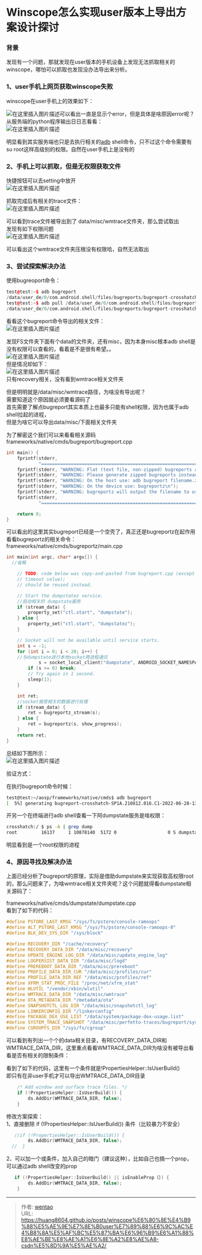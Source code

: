 # Winscope怎么实现user版本上导出方案设计探讨

### 背景

发现有一个问题，那就发现在user版本的手机设备上发现无法抓取相关的winscope，哪怕可以抓取也发现没办法导出来分析。

### 1、user手机上网页获取winscope失败

winscope在user手机上的效果如下：

![在这里插入图片描述](https://i-blog.csdnimg.cn/blog_migrate/b36f2d31f0981e6f06da67a0dd3a9f13.png#pic_center)可以看出一直是显示个error，但是具体是啥原因error呢？\
从服务端的python程序输出日日志看看：\
![在这里插入图片描述](https://i-blog.csdnimg.cn/blog_migrate/1e0d22c5f019507b9e27b872fc5c870a.png#pic_center)

明显看到其实服务端也只是去执行相关的[adb](https://so.csdn.net/so/search?q=adb\&spm=1001.2101.3001.7020) shell命令，只不过这个命令需要有su root这样高级别的权限。自然在user手机上是没有的

### 2、手机上可以抓取，但是无权限获取文件

快捷按钮可以去setting中放开\
![在这里插入图片描述](https://i-blog.csdnimg.cn/blog_migrate/059a7e25be5f19f24aa9dbb4f465fb07.png#pic_center)

抓取完成后有相关的trace文件：\
![在这里插入图片描述](https://i-blog.csdnimg.cn/blog_migrate/92295f9a3ef0ba3fa9038b4f2905efc4.png#pic_center)

可以看到trace文件被导出到了 data/misc/wmtrace文件夹，那么尝试取出\
发现有如下权限问题\
![在这里插入图片描述](https://i-blog.csdnimg.cn/blog_migrate/27cc3901cf095ba7fff71b59fbff7498.png#pic_center)

可以看出这个wmtrace文件夹压根没有权限哈，自然无法取出

### 3、尝试探索解决办法

使用bugreoport命令：

```cpp
test@test:~$ adb bugreport
/data/user_de/0/com.android.shell/files/bugreports/bugreport-crosshatch-SP1A.210812.016.C1-2022-06-28-12-21-13.zip: 1 file pulled. 27.7 MB/s (11790205 bytes in 0.406s)
test@test:~$ adb pull /data/user_de/0/com.android.shell/files/bugreports/bugreport-crosshatch-SP1A.210812.016.C1-2022-06-28-12-21-13.zip 
/data/user_de/0/com.android.shell/files/bugreports/bugreport-crosshatch-SP1A.210812.016.C1-2022-06-28-12-21-13.zip: 1 file pulled. 27.7 MB/s (11790205 bytes in 0.406s)
```

看看这个bugreport命令导出的相关文件：\
![在这里插入图片描述](https://i-blog.csdnimg.cn/blog_migrate/b1045aab12f7f7fd85d0ab543e470a14.png)

发现FS文件夹下面有个data的文件夹，还有misc，因为本身misc根本adb shell是没有权限可以查看的，看着是不是很有希望。。\
![在这里插入图片描述](https://i-blog.csdnimg.cn/blog_migrate/3f045d767d754e3498798bfefba8bb4a.png#pic_center)\
但是情况却如下：\
![在这里插入图片描述](https://i-blog.csdnimg.cn/blog_migrate/a32b9dceba25752d92383ad7972bfca9.png#pic_center)\
只有recovery相关，没有看到wmtrace相关文件夹

但是明明就是/data/misc/wmtrace路径，为啥没有导出呢？\
需要知道这个原因就必须要看源码了\
首先需要了解点bugreport其实本质上也最多只能有shell权限，因为也属于adb shell拉起的进程，\
但是为啥它可以导出data/misc/下面相关文件夹

为了解密这个我们可以来看看相关源码\
frameworks/native/cmds/bugreport/bugreport.cpp

```cpp
int main() {
    fprintf(stderr,
            "=============================================================================\n");
    fprintf(stderr, "WARNING: Flat (text file, non-zipped) bugreports are deprecated.\n");
    fprintf(stderr, "WARNING: Please generate zipped bugreports instead.\n");
    fprintf(stderr, "WARNING: On the host use: adb bugreport filename.zip\n");
    fprintf(stderr, "WARNING: On the device use: bugreportz\n");
    fprintf(stderr, "WARNING: bugreportz will output the filename to use with adb pull.\n");
    fprintf(stderr,
            "=============================================================================\n\n\n");

    return 0;
}
```

可以看出的这里其实bugreport已经是一个空壳了，真正还是bugreportz在起作用\
看看bugreportz的相关命令：\
frameworks/native/cmds/bugreportz/main.cpp

```cpp
int main(int argc, char* argv[]) {
  //省略

    // TODO: code below was copy-and-pasted from bugreport.cpp (except by the
    // timeout value);
    // should be reused instead.

    // Start the dumpstatez service.
    //启动相关的 dumpstate服务
    if (stream_data) {
        property_set("ctl.start", "dumpstate");
    } else {
        property_set("ctl.start", "dumpstatez");
    }

    // Socket will not be available until service starts.
    int s = -1;
    for (int i = 0; i < 20; i++) {
    //与dumpstate进行本地socket跨进程通讯
            s = socket_local_client("dumpstate", ANDROID_SOCKET_NAMESPACE_RESERVED, SOCK_STREAM);
        if (s >= 0) break;
        // Try again in 1 second.
        sleep(1);
    }

    int ret;
    //socket接受相关的数据进行处理
    if (stream_data) {
        ret = bugreportz_stream(s);
    } else {
        ret = bugreportz(s, show_progress);
    }
    return ret;
}
```

总结如下图所示：\
![在这里插入图片描述](https://i-blog.csdnimg.cn/blog_migrate/79278aeaa1c928cb86b62f572f196c94.png#pic_center)

验证方式：

在执行bugreport命令时候：

```bash
test@test:~/aosp/frameworks/native/cmds$ adb bugreport
[  5%] generating bugreport-crosshatch-SP1A.210812.016.C1-2022-06-28-13-02-19.zip
```

开另一个在终端进行adb shell查看一下阿dumpstate服务是啥权限：

```bash
crosshatch:/ $ ps -A | grep dump                                                                        
root         16137     1 10878140  5172 0                   0 S dumpstate
```

明显看到是一个root权限的进程

### 4、原因寻找及解决办法

上面已经分析了bugreport的原理，实际是借助dumpstate来实现获取高权限root的，那么问题来了，为啥wmtrace相关文件夹呢？这个问题就得看dumpstate相关源码了：

frameworks/native/cmds/dumpstate/dumpstate.cpp\
看到了如下的代码：

```cpp
#define PSTORE_LAST_KMSG "/sys/fs/pstore/console-ramoops"
#define ALT_PSTORE_LAST_KMSG "/sys/fs/pstore/console-ramoops-0"
#define BLK_DEV_SYS_DIR "/sys/block"

#define RECOVERY_DIR "/cache/recovery"
#define RECOVERY_DATA_DIR "/data/misc/recovery"
#define UPDATE_ENGINE_LOG_DIR "/data/misc/update_engine_log"
#define LOGPERSIST_DATA_DIR "/data/misc/logd"
#define PREREBOOT_DATA_DIR "/data/misc/prereboot"
#define PROFILE_DATA_DIR_CUR "/data/misc/profiles/cur"
#define PROFILE_DATA_DIR_REF "/data/misc/profiles/ref"
#define XFRM_STAT_PROC_FILE "/proc/net/xfrm_stat"
#define WLUTIL "/vendor/xbin/wlutil"
#define WMTRACE_DATA_DIR "/data/misc/wmtrace"
#define OTA_METADATA_DIR "/metadata/ota"
#define SNAPSHOTCTL_LOG_DIR "/data/misc/snapshotctl_log"
#define LINKERCONFIG_DIR "/linkerconfig"
#define PACKAGE_DEX_USE_LIST "/data/system/package-dex-usage.list"
#define SYSTEM_TRACE_SNAPSHOT "/data/misc/perfetto-traces/bugreport/systrace.pftrace"
#define CGROUPFS_DIR "/sys/fs/cgroup"
```

可以看到有列出一个个的data相关目录，有RECOVERY\_DATA\_DIR和WMTRACE\_DATA\_DIR，这里重点看看WMTRACE\_DATA\_DIR为啥没有被导出看看是否有相关的限制条件：

看到了如下的代码，这里有一个条件就是!PropertiesHelper::IsUserBuild()\
即只有在非user手机才可以导出WMTRACE\_DATA\_DIR目录

```cpp
    /* Add window and surface trace files. */
    if (!PropertiesHelper::IsUserBuild()) {
        ds.AddDir(WMTRACE_DATA_DIR, false);
    }
```

修改方案探索：\
1、直接删除 if (!PropertiesHelper::IsUserBuild()) 条件（比较暴力不安全）

```cpp
   //if (!PropertiesHelper::IsUserBuild()) {
        ds.AddDir(WMTRACE_DATA_DIR, false);
  //  }
```

2、可以加一个或条件，加入自己的暗门（建议这种），比如自己也搞一个prop，可以通过adb shell改变的prop

```cpp
   if (!PropertiesHelper::IsUserBuild() || isEnableProp（）) {
        ds.AddDir(WMTRACE_DATA_DIR, false);
    }
```


---

> 作者: [wentao](https://github.com/huang8604)  
> URL: https://huang8604.github.io/posts/winscope%E6%80%8E%E4%B9%88%E5%AE%9E%E7%8E%B0user%E7%89%88%E6%9C%AC%E4%B8%8A%E5%AF%BC%E5%87%BA%E6%96%B9%E6%A1%88%E8%AE%BE%E8%AE%A1%E6%8E%A2%E8%AE%A8-csdn%E5%8D%9A%E5%AE%A2/  

